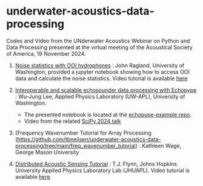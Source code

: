 # underwater-acoustics-data-processing
Codes and Video from the UNderwater Acoustics Webinar on Python and Data Processing presented at the virtual meeting of the Acoustical Society of America, 19 November 2024.

1. [Noise statistics with OOI hydrophones](https://github.com/tbneilsen/underwater-acoustics-data-processing/tree/main/noise_statistics_with_OOI_hydrophones) : John Ragland, University of Washington, provided a jupyter notebook showing how to access OOI data and calculate the noise statistics.  Video tutorial is available [here](https://youtu.be/RVE_0-kFffE)
   
2. [Interoperable and scalable echosounder data processing
with Echopype](echosounder/leewj_asa_virtual.pdf) : Wu-Jung Lee, Applied Physics Laboratory (UW-APL), University of Washington.
   - The presented notebook is located at the [echopype-example repo](https://github.com/OSOceanAcoustics/echopype-examples).
   - Video from the related [SciPy 2024 talk](https://youtu.be/YRFxMGisGww?si=MqNO2qiJZkfBYMh9&t=0)

3. [Frequency Wavenumber Tutorial for Array Processing (https://github.com/tbneilsen/underwater-acoustics-data-processing/tree/main/freq_wavenumber_tutorial) : Kathleen Wage, George Mason University 

4. [Distributed Acoustic Sensing Tutorial](https://github.com/tbneilsen/underwater-acoustics-data-processing/tree/main/das_tutorial) : T.J. Flynn, Johns Hopkins University Applied Physics Laboratory Lab (JHUAPL). Video tutorial is available [here](https://www.youtube.com/watch?v=-M_1YkVI5F8)
